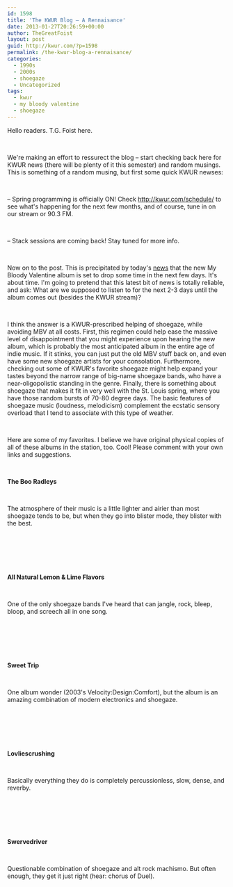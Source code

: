 ```yaml
---
id: 1598
title: 'The KWUR Blog – A Rennaisance'
date: 2013-01-27T20:26:59+00:00
author: TheGreatFoist
layout: post
guid: http://kwur.com/?p=1598
permalink: /the-kwur-blog-a-rennaisance/
categories:
  - 1990s
  - 2000s
  - shoegaze
  - Uncategorized
tags:
  - kwur
  - my bloody valentine
  - shoegaze
---
```

<div class="pf-content">
  <p>
    Hello readers. T.G. Foist here.
  </p>
  
  <p>
     
  </p>
  
  <p>
    We're making an effort to ressurect the blog – start checking back here for KWUR news (there will be plenty of it this semester) and random musings. This is something of a random musing, but first some quick KWUR newses:
  </p>
  
  <p>
     
  </p>
  
  <p>
    – Spring programming is officially ON! Check <a href="http://kwur.com/schedule/" id="our schedule" target="_blank">http://kwur.com/schedule/</a> to see what's happening for the next few months, and of course, tune in on our stream or 90.3 FM.
  </p>
  
  <p>
     
  </p>
  
  <p>
    – Stack sessions are coming back! Stay tuned for more info.
  </p>
  
  <p>
     
  </p>
  
  <p>
    Now on to the post. This is precipitated by today's <a href="http://www.thelineofbestfit.com/news/latest-news/my-bloody-valentine-play-new-material-album-due-this-week-116887" target="_blank">news</a> that the new My Bloody Valentine album is set to drop some time in the next few days. It's about time. I'm going to pretend that this latest bit of news is totally reliable, and ask: What are we supposed to listen to for the next 2-3 days until the album comes out (besides the KWUR stream)?
  </p>
  
  <p>
     
  </p>
  
  <p>
    I think the answer is a KWUR-prescribed helping of shoegaze, while avoiding MBV at all costs. First, this regimen could help ease the massive level of disappointment that you might experience upon hearing the new album, which is probably the most anticipated album in the entire age of indie music. If it stinks, you can just put the old MBV stuff back on, and even have some new shoegaze artists for your consolation. Furthermore, checking out some of KWUR's favorite shoegaze might help expand your tastes beyond the narrow range of big-name shoegaze bands, who have a near-oligopolistic standing in the genre. Finally, there is something about shoegaze that makes it fit in very well with the St. Louis spring, where you have those random bursts of 70-80 degree days. The basic features of shoegaze music (loudness, melodicism) complement the ecstatic sensory overload that I tend to associate with this type of weather.
  </p>
  
  <p>
     
  </p>
  
  <p>
    Here are some of my favorites. I believe we have original physical copies of all of these albums in the station, too. Cool! Please comment with your own links and suggestions.
  </p>
  
  <p>
     
  </p>
  
  <p>
    <strong>The Boo Radleys</strong>
  </p>
  
  <p>
     
  </p>
  
  <p>
    The atmosphere of their music is a little lighter and airier than most shoegaze tends to be, but when they go into blister mode, they blister with the best.
  </p>
  
  <p>
     
  </p>
  
  <p>
  </p>
  
  <p>
     
  </p>
  
  <p>
     
  </p>
  
  <p>
    <strong>All Natural Lemon & Lime Flavors</strong>
  </p>
  
  <p>
     
  </p>
  
  <p>
    One of the only shoegaze bands I've heard that can jangle, rock, bleep, bloop, and screech all in one song.
  </p>
  
  <p>
     
  </p>
  
  <p>
  </p>
  
  <p>
     
  </p>
  
  <p>
     
  </p>
  
  <p>
    <strong>Sweet Trip</strong>
  </p>
  
  <p>
     
  </p>
  
  <p>
    One album wonder (2003's Velocity:Design:Comfort), but the album is an amazing combination of modern electronics and shoegaze.
  </p>
  
  <p>
     
  </p>
  
  <p>
  </p>
  
  <p>
     
  </p>
  
  <p>
     
  </p>
  
  <p>
    <strong>Lovliescrushing</strong>
  </p>
  
  <p>
     
  </p>
  
  <p>
    Basically everything they do is completely percussionless, slow, dense, and reverby.
  </p>
  
  <p>
     
  </p>
  
  <p>
  </p>
  
  <p>
     
  </p>
  
  <p>
     
  </p>
  
  <p>
    <strong>Swervedriver</strong>
  </p>
  
  <p>
     
  </p>
  
  <p>
    Questionable combination of shoegaze and alt rock machismo. But often enough, they get it just right (hear: chorus of Duel).
  </p>
  
  <p>
     
  </p>
  
  <p>
  </p>
  
  <p>
     
  </p>
  
  <p>
     
  </p>
</div>